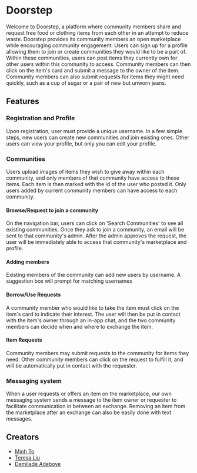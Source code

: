 # Doorstep
Welcome to Doorstep, a platform where community members share and request free food or clothing items from each other in an attempt to reduce waste. Doorstep provides its community members an open marketplace while encouraging community engagement.
Users can sign up for a profile allowing them to join or create communities they would like to be a part of. Within these communities, users can post items they currently own for other users within this community to access. Community members can then click on the item's card and submit a message to the owner of the item. Community members can also submit requests for items they might need quickly, such as a cup of sugar or a pair of new but unworn jeans.

## Features
### Registration and Profile
Upon registration, user must provide a unique username. In a few simple steps, new users can create new communities and join existing ones. Other users can view your profile, but only you can edit your profile.

### Communities
Users upload images of items they wish to give away within each community, and only members of that community have access to these items. Each item is then marked with the id of the user who posted it. Only users added by current community members can have access to each community.

#### Browse/Request to join a community
On the navigation bar, users can click on 'Search Communities' to see all existing communities. Once they ask to join a community, an email will be sent to that community's admin. After the admin approves the request, the user will be immediately able to access that community's marketplace and profile.

#### Adding members
Existing members of the community can add new users by username. A suggestion box will prompt for matching usernames

#### Borrow/Use Requests
A community member who would like to take the item must click on the item's card to indicate their interest. The user will then be put in contact with the item's owner through an in-app chat, and the two community members can decide when and where to exchange the item.

#### Item Requests
Community members may submit requests to the community for items they need. Other community members can click on the request to fulfill it, and will be automatically put in contact with the requester.

### Messaging system
When a user requests or offers an item on the marketplace, our own messaging system sends a message to the item owner or requester to facilitate communication in between an exchange. Removing an item from the marketplace after an exchange can also be easily done with text messages.

## Creators
* [Minh To](https://github.com/mnto)
* [Teresa Liu](https://github.com/teresaliu20)
* [Demilade Adeboye](https://github.com/oadeboye)
